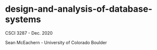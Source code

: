 # design-and-analysis-of-database-systems
CSCI 3287 - Dec. 2020

Sean McEachern - University of Colorado Boulder


